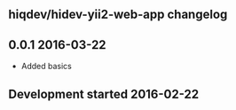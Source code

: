 hiqdev/hidev-yii2-web-app changelog
-----------------------------------

## 0.0.1 2016-03-22

- Added basics

## Development started 2016-02-22

